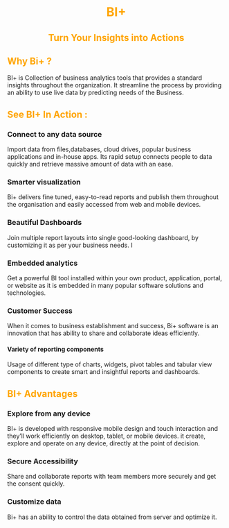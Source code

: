                           

<center><h1> <font color="orange"> BI+ </font> </h1></center> <center><h2> <font color="orange">Turn Your Insights into Actions </font> </h2></center> <h2> <font color="orange">Why Bi+ ? </font> </h2>                                   

BI+ is Collection of business analytics tools that provides a standard insights throughout the organization. It streamline the  process by providing an ability to use live data by predicting needs of the Business. 

<h2> <font color="orange">See BI+ In Action :</font></h2>

 ### Connect to any data source

 Import data from files,databases, cloud drives, popular business applications and in-house apps. Its rapid setup connects people to data quickly and retrieve massive amount of data with an ease.
 
 ###  Smarter visualization
  Bi+ delivers fine tuned, easy-to-read reports and publish them throughout the organisation and easily accessed from web and mobile devices. 
  
 ### Beautiful Dashboards 
Join multiple report layouts into single good-looking dashboard, by customizing it as per your business needs. I

### Embedded analytics

 Get a powerful BI tool installed within your own product, application, portal, or website as it is embedded in many popular software solutions and technologies.
 
 ### Customer Success 
 
 When it comes to business establishment and success, Bi+ software is an innovation that has ability to share and collaborate ideas efficiently. 
 
 #### Variety of reporting components 
 
 Usage of different type of charts, widgets, pivot tables and tabular view components to create smart and insightful reports and dashboards. 
 
 <h2> <font color="orange">BI+ Advantages</font></h2> 
 
 ### Explore from any device
 
BI+ is developed with responsive mobile design and touch interaction and they’ll work efficiently on desktop, tablet, or mobile devices. it create, explore and operate on any device, directly at the point of decision.
 
 ### Secure Accessibility
  Share and collaborate reports with team members more securely and get the consent quickly.

 ### Customize data
 Bi+ has an ability to control the data obtained from server and optimize it.

<!--stackedit_data:
eyJoaXN0b3J5IjpbMTIzNjE0MTc3Ml19
-->